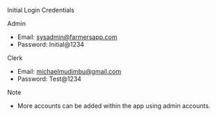 Initial Login Credentials

Admin
- Email: sysadmin@farmersapp.com
- Password: Initial@1234

Clerk
- Email: michaelmudimbu@gmail.com
- Password: Test@1234

Note
- More accounts can be added within the app using admin accounts.
